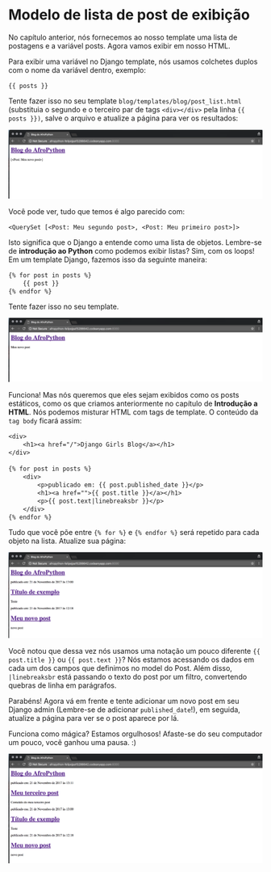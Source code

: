 # Modelo de lista de post de exibição

No capítulo anterior, nós fornecemos ao nosso template uma lista de postagens e a variável posts. Agora vamos exibir em nosso HTML.

Para exibir uma variável no Django template, nós usamos colchetes duplos com o nome da variável dentro, exemplo:

```
{{ posts }}
```

Tente fazer isso no seu template `blog/templates/blog/post_list.html` (substituia o segundo e o terceiro par de tags `<div></div>` pela linha `{{ posts }})`, salve o arquivo e atualize a página para ver os resultados:

![Template vazio](images/template-vazio.png)

Você pode ver, tudo que temos é algo parecido com:

```
<QuerySet [<Post: Meu segundo post>, <Post: Meu primeiro post>]>
```

Isto significa que o Django a entende como uma lista de objetos. Lembre-se de **introdução ao Python** como podemos exibir listas? Sim, com os loops! Em um template Django, fazemos isso da seguinte maneira:

```
{% for post in posts %}
    {{ post }}
{% endfor %}
```

Tente fazer isso no seu template.

![Template funcionando](images/funciona.png)

Funciona! Mas nós queremos que eles sejam exibidos como os posts estáticos, como os que criamos anteriormente no capítulo de **Introdução a HTML**. Nós podemos misturar HTML com tags de template. O conteúdo da `tag body` ficará assim:

```
<div>
    <h1><a href="/">Django Girls Blog</a></h1>
</div>

{% for post in posts %}
    <div>
        <p>publicado em: {{ post.published_date }}</p>
        <h1><a href="">{{ post.title }}</a></h1>
        <p>{{ post.text|linebreaksbr }}</p>
    </div>
{% endfor %}
```

Tudo que você põe entre `{% for %}` e `{% endfor %}` será repetido para cada objeto na lista. Atualize sua página:

![Cabeçalho alterado](images/cabecalho-alterado.png)

Você notou que dessa vez nós usamos uma notação um pouco diferente `{{ post.title }}` ou `{{ post.text }}`? Nós estamos acessando os dados em cada um dos campos que definimos no model do Post. Além disso, `|linebreaksbr` está passando o texto do post por um filtro, convertendo quebras de linha em parágrafos.

Parabéns! Agora vá em frente e tente adicionar um novo post em seu Django admin (Lembre-se de adicionar `published_date`!), em seguida, atualize a página para ver se o post aparece por lá.

Funciona como mágica? Estamos orgulhosos! Afaste-se do seu computador um pouco, você ganhou uma pausa. :)

![HTML do Template completo](images/html-completo.png)
